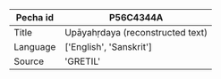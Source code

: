 |Pecha id | P56C4344A
| --- | --- 
|Title | Upāyahṛdaya (reconstructed text) 
|Language | ['English', 'Sanskrit']
|Source | 'GRETIL'